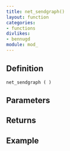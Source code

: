 ```yaml
---
title: net_sendgraph()
layout: function
categories:
- functions
divlikes:
- bennugd
module: mod_
---
```


## Definition

    net_sendgraph ( )

## Parameters

## Returns

## Example
